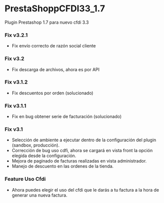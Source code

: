 # PrestaShoppCFDI33_1.7
Plugin Prestashop 1.7 para nuevo cfdi 3.3

### Fix v3.2.1
 * Fix envío correcto de razón social cliente
 
### Fix v3.2
 * Fix descarga de archivos, ahora es por API
 
### Fix v3.1.2
 * Fix descuentos por orden (solucionado)

### Fix v3.1.1
 * Fix en bug obtener serie de facturación (solucionado)

### Fix v3.1

 * Selección de ambiente a ejecutar dentro de la configuración del plugin (sandbox, producción).
 * Corrección de bug uso cdfi, ahora se cargará en vista front la opción elegida desde la configuración.
 * Mejora de paginado de facturas realizadas en vista administrador.
 * Manejo de descuento en las ordenes de la tienda.

### Feature Uso Cfdi
- Ahora puedes elegir el uso del cfdi que le darás a tu factura a la hora de generar una nueva factura.
